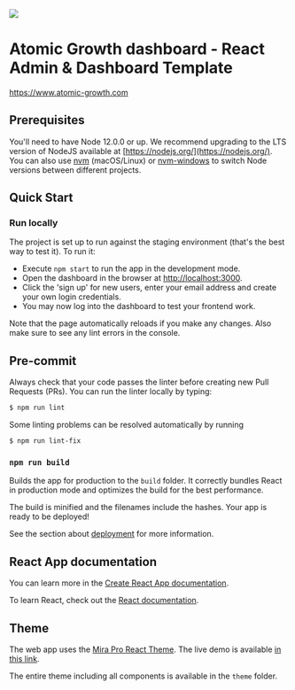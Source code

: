 <img src="https://github.com/user-attachments/assets/531374c8-bebd-4755-aa52-8abdb71a3e59" />

# Atomic Growth dashboard - React Admin & Dashboard Template
https://www.atomic-growth.com

## Prerequisites

You'll need to have Node 12.0.0 or up. We recommend upgrading to the LTS version of NodeJS available at [https://nodejs.org/](https://nodejs.org/). You can also use [nvm](https://github.com/creationix/nvm#installation) (macOS/Linux) or [nvm-windows](https://github.com/coreybutler/nvm-windows#node-version-manager-nvm-for-windows) to switch Node versions between different projects.

## Quick Start

### Run locally

The project is set up to run against the staging environment (that's the best way to test it). To run it:

* Execute `npm start` to run the app in the development mode.
* Open the dashboard in the browser at [http://localhost:3000](http://localhost:3000).
* Click the 'sign up' for new users, enter your email address and create your own login credentials.
* You may now log into the dashboard to test your frontend work.

Note that the page automatically reloads if you make any changes. Also make sure to see any lint errors in the console.

## Pre-commit

Always check that your code passes the linter before creating new Pull Requests (PRs). You can run the linter locally by typing:
```bash
$ npm run lint
```

Some linting problems can be resolved automatically by running
```bash
$ npm run lint-fix
```

### `npm run build`

Builds the app for production to the `build` folder.
It correctly bundles React in production mode and optimizes the build for the best performance.

The build is minified and the filenames include the hashes.
Your app is ready to be deployed!

See the section about [deployment](https://facebook.github.io/create-react-app/docs/deployment) for more information.

## React App documentation

You can learn more in the [Create React App documentation](https://facebook.github.io/create-react-app/docs/getting-started).

To learn React, check out the [React documentation](https://reactjs.org/).

## Theme

The web app uses the [Mira Pro React Theme](https://mui.com/store/items/mira-pro-react-material-admin-dashboard/). The live demo is available [in this link](https://mui.com/store/previews/mira-pro-react-material-admin-dashboard/).

The entire theme including all components is available in the `theme` folder.

